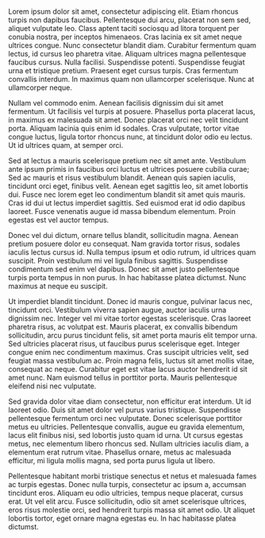 Lorem ipsum dolor sit amet, consectetur adipiscing elit. Etiam rhoncus turpis non dapibus faucibus. Pellentesque dui arcu, placerat non sem sed, aliquet vulputate leo. Class aptent taciti sociosqu ad litora torquent per conubia nostra, per inceptos himenaeos. Cras lacinia ex sit amet neque ultrices congue. Nunc consectetur blandit diam. Curabitur fermentum quam lectus, id cursus leo pharetra vitae. Aliquam ultrices magna pellentesque faucibus cursus. Nulla facilisi. Suspendisse potenti. Suspendisse feugiat urna et tristique pretium. Praesent eget cursus turpis. Cras fermentum convallis interdum. In maximus quam non ullamcorper scelerisque. Nunc at ullamcorper neque.

Nullam vel commodo enim. Aenean facilisis dignissim dui sit amet fermentum. Ut facilisis vel turpis at posuere. Phasellus porta placerat lacus, in maximus ex malesuada sit amet. Donec placerat orci nec velit tincidunt porta. Aliquam lacinia quis enim id sodales. Cras vulputate, tortor vitae congue luctus, ligula tortor rhoncus nunc, at tincidunt dolor odio eu lectus. Ut id ultrices quam, at semper orci.

Sed at lectus a mauris scelerisque pretium nec sit amet ante. Vestibulum ante ipsum primis in faucibus orci luctus et ultrices posuere cubilia curae; Sed ac mauris et risus vestibulum blandit. Aenean quis sapien iaculis, tincidunt orci eget, finibus velit. Aenean eget sagittis leo, sit amet lobortis dui. Fusce nec lorem eget leo condimentum blandit sit amet quis mauris. Cras id dui ut lectus imperdiet sagittis. Sed euismod erat id odio dapibus laoreet. Fusce venenatis augue id massa bibendum elementum. Proin egestas est vel auctor tempus.

Donec vel dui dictum, ornare tellus blandit, sollicitudin magna. Aenean pretium posuere dolor eu consequat. Nam gravida tortor risus, sodales iaculis lectus cursus id. Nulla tempus ipsum et odio rutrum, id ultrices quam suscipit. Proin vestibulum mi vel ligula finibus sagittis. Suspendisse condimentum sed enim vel dapibus. Donec sit amet justo pellentesque turpis porta tempus in non purus. In hac habitasse platea dictumst. Nunc maximus at neque eu suscipit.

Ut imperdiet blandit tincidunt. Donec id mauris congue, pulvinar lacus nec, tincidunt orci. Vestibulum viverra sapien augue, auctor iaculis urna dignissim nec. Integer vel mi vitae tortor egestas scelerisque. Cras laoreet pharetra risus, ac volutpat est. Mauris placerat, ex convallis bibendum sollicitudin, arcu purus tincidunt felis, sit amet porta mauris elit tempor urna. Sed ultricies placerat risus, ut faucibus purus scelerisque eget. Integer congue enim nec condimentum maximus. Cras suscipit ultricies velit, sed feugiat massa vestibulum ac. Proin magna felis, luctus sit amet mollis vitae, consequat ac neque. Curabitur eget est vitae lacus auctor hendrerit id sit amet nunc. Nam euismod tellus in porttitor porta. Mauris pellentesque eleifend nisi nec vulputate.

Sed gravida dolor vitae diam consectetur, non efficitur erat interdum. Ut id laoreet odio. Duis sit amet dolor vel purus varius tristique. Suspendisse pellentesque fermentum orci nec vulputate. Donec scelerisque porttitor metus eu ultricies. Pellentesque convallis, augue eu gravida elementum, lacus elit finibus nisi, sed lobortis justo quam id urna. Ut cursus egestas metus, nec elementum libero rhoncus sed. Nullam ultricies iaculis diam, a elementum erat rutrum vitae. Phasellus ornare, metus ac malesuada efficitur, mi ligula mollis magna, sed porta purus ligula ut libero.

Pellentesque habitant morbi tristique senectus et netus et malesuada fames ac turpis egestas. Donec nulla turpis, consectetur ac ipsum a, accumsan tincidunt eros. Aliquam eu odio ultricies, tempus neque placerat, cursus erat. Ut vel elit arcu. Fusce sollicitudin, odio sit amet scelerisque ultrices, eros risus molestie orci, sed hendrerit turpis massa sit amet odio. Ut aliquet lobortis tortor, eget ornare magna egestas eu. In hac habitasse platea dictumst.